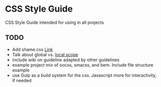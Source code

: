 # CSS Style Guide
CSS Style Guide intended for using in all projects

## TODO

* Add shame.css [Link](http://csswizardry.com/2013/04/shame-css/)
* Talk about global vs. [local scope](https://medium.com/seek-ui-engineering/the-end-of-global-css-90d2a4a06284)
* include wiki on guideline adapted by other guidelines
* example project mix of oocss, smacss, and bem. Include file structure example
* use Gulp as a build system for the css. Javascript more for interactivity, if needed
